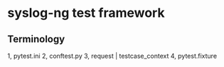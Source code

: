# syslog-ng test framework

## Terminology
1, pytest.ini
2, conftest.py
3, request | testcase_context
4, pytest.fixture